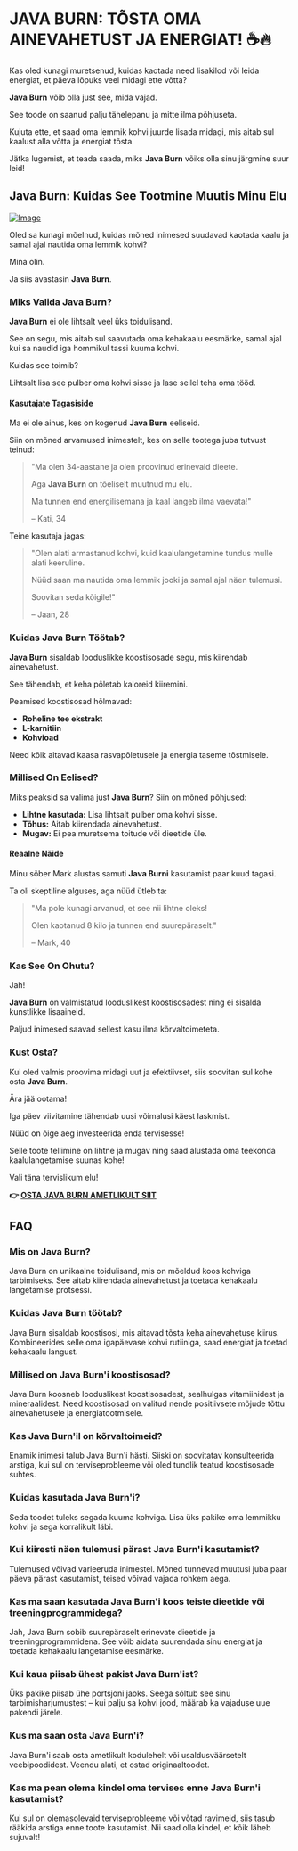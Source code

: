 # JAVA BURN: TÕSTA OMA AINEVAHETUST JA ENERGIAT! ☕🔥

Kas oled kunagi muretsenud, kuidas kaotada need lisakilod või leida energiat, et päeva lõpuks veel midagi ette võtta? 

**Java Burn** võib olla just see, mida vajad. 

See toode on saanud palju tähelepanu ja mitte ilma põhjuseta. 

Kujuta ette, et saad oma lemmik kohvi juurde lisada midagi, mis aitab sul kaalust alla võtta ja energiat tõsta. 

Jätka lugemist, et teada saada, miks **Java Burn** võiks olla sinu järgmine suur leid!

## Java Burn: Kuidas See Tootmine Muutis Minu Elu

[![Image](https://morningcoffeeritual.net/images/6-pouches.png)](https://gchaffi.com/QcB5fDB2)

Oled sa kunagi mõelnud, kuidas mõned inimesed suudavad kaotada kaalu ja samal ajal nautida oma lemmik kohvi? 

Mina olin. 

Ja siis avastasin **Java Burn**.

### Miks Valida Java Burn?

**Java Burn** ei ole lihtsalt veel üks toidulisand. 

See on segu, mis aitab sul saavutada oma kehakaalu eesmärke, samal ajal kui sa naudid iga hommikul tassi kuuma kohvi.

Kuidas see toimib? 

Lihtsalt lisa see pulber oma kohvi sisse ja lase sellel teha oma tööd.

#### Kasutajate Tagasiside

Ma ei ole ainus, kes on kogenud **Java Burn** eeliseid. 

Siin on mõned arvamused inimestelt, kes on selle tootega juba tutvust teinud:

> "Ma olen 34-aastane ja olen proovinud erinevaid dieete. 
> 
> Aga **Java Burn** on tõeliselt muutnud mu elu. 
> 
> Ma tunnen end energilisemana ja kaal langeb ilma vaevata!" 
> 
> – Kati, 34

Teine kasutaja jagas:

> "Olen alati armastanud kohvi, kuid kaalulangetamine tundus mulle alati keeruline.
>
> Nüüd saan ma nautida oma lemmik jooki ja samal ajal näen tulemusi.
>
> Soovitan seda kõigile!"  
>
> – Jaan, 28

### Kuidas Java Burn Töötab?

**Java Burn** sisaldab looduslikke koostisosade segu, mis kiirendab ainevahetust. 

See tähendab, et keha põletab kaloreid kiiremini.

Peamised koostisosad hõlmavad:

- **Roheline tee ekstrakt**
- **L-karnitiin**
- **Kohvioad**

Need kõik aitavad kaasa rasvapõletusele ja energia taseme tõstmisele.

### Millised On Eelised?

Miks peaksid sa valima just **Java Burn**? Siin on mõned põhjused:

- **Lihtne kasutada:** Lisa lihtsalt pulber oma kohvi sisse.
- **Tõhus:** Aitab kiirendada ainevahetust.
- **Mugav:** Ei pea muretsema toitude või dieetide üle.

#### Reaalne Näide

Minu sõber Mark alustas samuti **Java Burni** kasutamist paar kuud tagasi. 

Ta oli skeptiline alguses, aga nüüd ütleb ta:

> "Ma pole kunagi arvanud, et see nii lihtne oleks! 
>
> Olen kaotanud 8 kilo ja tunnen end suurepäraselt."  
>
> – Mark, 40

### Kas See On Ohutu?

Jah! 

**Java Burn** on valmistatud looduslikest koostisosadest ning ei sisalda kunstlikke lisaaineid. 

Paljud inimesed saavad sellest kasu ilma kõrvaltoimeteta.

### Kust Osta?

Kui oled valmis proovima midagi uut ja efektiivset, siis soovitan sul kohe osta **Java Burn**.

Ära jää ootama!

Iga päev viivitamine tähendab uusi võimalusi käest laskmist.

Nüüd on õige aeg investeerida enda tervisesse!

Selle toote tellimine on lihtne ja mugav ning saad alustada oma teekonda kaalulangetamise suunas kohe!

Vali täna tervislikum elu!



**👉 [OSTA JAVA BURN AMETLIKULT SIIT](https://gchaffi.com/QcB5fDB2)**

## FAQ

### Mis on Java Burn?

Java Burn on unikaalne toidulisand, mis on mõeldud koos kohviga tarbimiseks. 
See aitab kiirendada ainevahetust ja toetada kehakaalu langetamise protsessi.

### Kuidas Java Burn töötab?

Java Burn sisaldab koostisosi, mis aitavad tõsta keha ainevahetuse kiirus. 
Kombineerides selle oma igapäevase kohvi rutiiniga, saad energiat ja toetad kehakaalu langust.

### Millised on Java Burn'i koostisosad?

Java Burn koosneb looduslikest koostisosadest, sealhulgas vitamiinidest ja mineraalidest. 
Need koostisosad on valitud nende positiivsete mõjude tõttu ainevahetusele ja energiatootmisele.

### Kas Java Burn'il on kõrvaltoimeid?

Enamik inimesi talub Java Burn'i hästi. 
Siiski on soovitatav konsulteerida arstiga, kui sul on terviseprobleeme või oled tundlik teatud koostisosade suhtes.

### Kuidas kasutada Java Burn'i?

Seda toodet tuleks segada kuuma kohviga. 
Lisa üks pakike oma lemmikku kohvi ja sega korralikult läbi. 

### Kui kiiresti näen tulemusi pärast Java Burn'i kasutamist?

Tulemused võivad varieeruda inimestel. 
Mõned tunnevad muutusi juba paar päeva pärast kasutamist, teised võivad vajada rohkem aega.

### Kas ma saan kasutada Java Burn'i koos teiste dieetide või treeningprogrammidega?

Jah, Java Burn sobib suurepäraselt erinevate dieetide ja treeningprogrammidena. 
See võib aidata suurendada sinu energiat ja toetada kehakaalu langetamise eesmärke.

### Kui kaua piisab ühest pakist Java Burn'ist?

Üks pakike piisab ühe portsjoni jaoks. 
Seega sõltub see sinu tarbimisharjumustest – kui palju sa kohvi jood, määrab ka vajaduse uue pakendi järele.

### Kus ma saan osta Java Burn'i?

Java Burn'i saab osta ametlikult kodulehelt või usaldusväärsetelt veebipoodidest. 
Veendu alati, et ostad originaaltoodet.

### Kas ma pean olema kindel oma tervises enne Java Burn'i kasutamist? 

Kui sul on olemasolevaid terviseprobleeme või võtad ravimeid, siis tasub rääkida arstiga enne toote kasutamist.
Nii saad olla kindel, et kõik läheb sujuvalt!